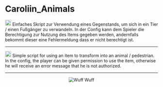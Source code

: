 # Caroliin_Animals


<img src="https://em-content.zobj.net/source/google/387/flag-germany_1f1e9-1f1ea.png" width="20" title="German"> Einfaches Skript zur Verwendung eines Gegenstands, um sich in ein Tier / einen Fußgänger zu verwandeln. 
In der Config kann dem Spieler die Berechtigung zur Nutzung des Items gegeben werden, andernfalls bekommt dieser eine Fehlermeldung dass er nicht berechtigt ist.

___________________________________________________________________________________________________________________________________________________________________________________________________

<img src="https://em-content.zobj.net/source/google/387/flag-united-states_1f1fa-1f1f8.png" width="20" title="English"> Simple script for using an item to transform into an animal / pedestrian. 
In the config, the player can be given permission to use the item, otherwise he will receive an error message that he is not authorized.

___________________________________________________________________________________________________________________________________________________________________________________________________

<p align="center">
  <img align="center" src="https://i.postimg.cc/3NLyj5pj/Bild-2024-02-07-152114955.png" title="Wuff Wuff"> </p>
